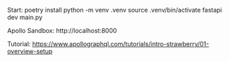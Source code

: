 Start:
poetry install
python -m venv .venv
source .venv/bin/activate
fastapi dev main.py

Apollo Sandbox: http://localhost:8000

Tutorial: https://www.apollographql.com/tutorials/intro-strawberry/01-overview-setup
